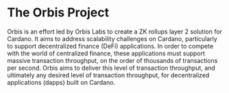 # The Orbis Project

Orbis is an effort led by Orbis Labs to create a ZK rollups layer 2 solution for Cardano. It aims to address scalability challenges on Cardano, particularly to support decentralized finance (DeFi) applications. In order to compete with the world of centralized finance, these applications must support massive transaction throughput, on the order of thousands of transactions per second. Orbis aims to deliver this level of transaction throughput, and ultimately any desired level of transaction throughput, for decentralized applications (dapps) built on Cardano. 
